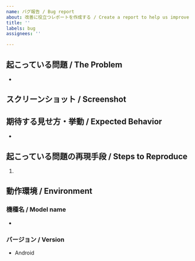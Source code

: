 ```yaml
---
name: バグ報告 / Bug report
about: 改善に役立つレポートを作成する / Create a report to help us improve
title: ''
labels: bug
assignees: ''

---
```


## 起こっている問題 / The Problem
- 

## スクリーンショット / Screenshot


## 期待する見せ方・挙動 / Expected Behavior
- 


## 起こっている問題の再現手段 / Steps to Reproduce
1. 

## 動作環境 / Environment
### 機種名 / Model name
- 

### バージョン / Version
- Android
